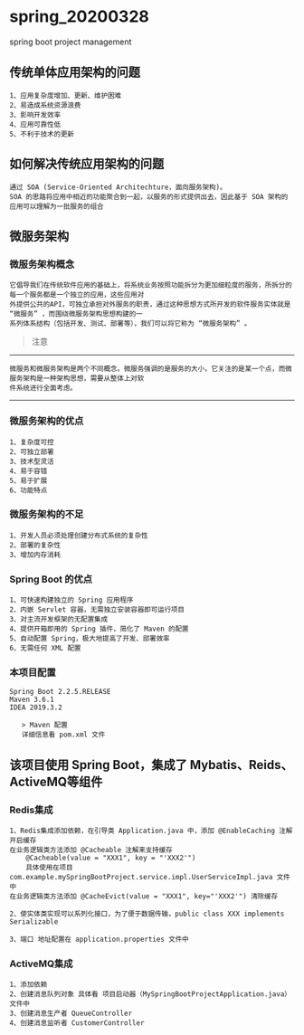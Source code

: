 # spring_20200328
spring boot project management
## 传统单体应用架构的问题
    1、应用复杂度增加、更新、维护困难
    2、易造成系统资源浪费
    3、影响开发效率
    4、应用可靠性低
    5、不利于技术的更新
## 如何解决传统应用架构的问题
    通过 SOA (Service-Oriented Architechture，面向服务架构)。
    SOA 的思路将应用中相近的功能聚合到一起，以服务的形式提供出去，因此基于 SOA 架构的应用可以理解为一批服务的组合
## 微服务架构
### 微服务架构概念
    它倡导我们在传统软件应用的基础上，将系统业务按照功能拆分为更加细粒度的服务，所拆分的每一个服务都是一个独立的应用，这些应用对
    外提供公共的API，可独立承担对外服务的职责，通过这种思想方式所开发的软件服务实体就是 “微服务” ，而围绕微服务架构思想构建的一
    系列体系结构（包括开发、测试、部署等），我们可以将它称为 “微服务架构” 。
    
   > 注意
   ***
    微服务和微服务架构是两个不同概念。微服务强调的是服务的大小，它关注的是某一个点，而微服务架构是一种架构思想，需要从整体上对软
    件系统进行全面考虑。
   ---
### 微服务架构的优点
    1、复杂度可控
    2、可独立部署
    3、技术型灵活
    4、易于容错
    5、易于扩展
    6、功能特点
### 微服务架构的不足
    1、开发人员必须处理创建分布式系统的复杂性
    2、部署的复杂性
    3、增加内存消耗
### Spring Boot 的优点
    1、可快速构建独立的 Spring 应用程序
    2、内嵌 Servlet 容器，无需独立安装容器即可运行项目
    3、对主流开发框架的无配置集成
    4、提供开箱即用的 Spring 插件，简化了 Maven 的配置
    5、自动配置 Spring，极大地提高了开发、部署效率
    6、无需任何 XML 配置
### 本项目配置
 
 ```
 Spring Boot 2.2.5.RELEASE
 Maven 3.6.1
 IDEA 2019.3.2

    > Maven 配置
    详细信息看 pom.xml 文件
```
 
## 该项目使用 Spring Boot，集成了 Mybatis、Reids、ActiveMQ等组件
### Redis集成
    1、Redis集成添加依赖，在引导类 Application.java 中，添加 @EnableCaching 注解开启缓存
    在业务逻辑类方法添加 @Cacheable 注解来支持缓存
        @Cacheable(value = "XXX1", key = "'XXX2'") 
        具体使用在项目 com.example.mySpringBootProject.service.impl.UserServiceImpl.java 文件中
    在业务逻辑类方法添加 @CacheEvict(value = "XXX1", key="'XXX2'") 清除缓存
    
    2、使实体类实现可以系列化接口，为了便于数据传输，public class XXX implements Serializable
    
    3、端口 地址配置在 application.properties 文件中
### ActiveMQ集成
    1、添加依赖
    2、创建消息队列对象 具体看 项目启动器（MySpringBootProjectApplication.java）文件中 
    3、创建消息生产者 QueueController
    4、创建消息监听者 CustomerController